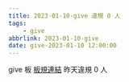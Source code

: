```yaml
---
title: 2023-01-10-give 違規 0 人
tags:
    - give
abbrlink: 2023-01-10-give
date: give-2023-01-10 12:00:00
---
```

give 板 [板規連結](https://www.ptt.cc/bbs/give/M.1612495900.A.C32.html)
昨天違規 0 人
